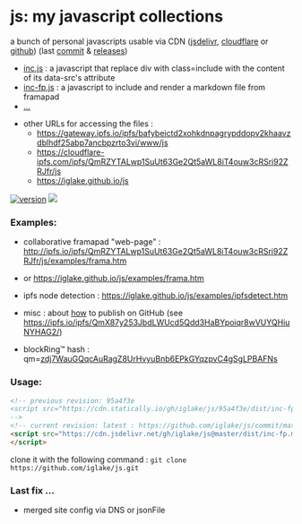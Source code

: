 # js: my javascript collections

<!-- vim: ft=markdown nospell
-->
a bunch of personal javascripts usable via CDN ([jsdelivr][jd], [cloudflare][cf] or [github][gh])
(last [commit](https://github.com/iglake/js/commit/) & [releases](https://github.com/iglake/js/releases))

 * [inc.js][1] : a javascript that replace div with class=include with the content of its data-src's attribute
 * [inc-fp.js][2] : a javascript to include and render a markdown file from framapad
 * [...](https://cdn.jsdelivr.net/gh/iglake/js@master/dist/)

[1]: https://cdn.jsdelivr.net/gh/iglake/js@master/dist/inc.js
[2]: https://cdn.jsdelivr.net/gh/iglake/js@master/dist/inc-fp.js



 * other URLs for accessing the files :
    - <https://gateway.ipfs.io/ipfs/bafybeictd2xohkdnpagrypddopv2khaavzdblhdf25abp7ancbpzrto3vi/www/js>
    - <https://cloudflare-ipfs.com/ipfs/QmRZYTALwp1SuUt63Ge2Qt5aWL8iT4ouw3cRSri92ZRJfr/js>
    - <https://iglake.github.io/js>

[![version](https://badge.fury.io/gh/iglake%2Fjs.svg)](https://badge.fury.io/gh/iglake%2Fjs)
[![](https://data.jsdelivr.com/v1/package/gh/iglake/js/badge)](https://www.jsdelivr.com/package/gh/iglake/js)

### Examples:

 * collaborative framapad "web-page" : <http://ipfs.io/ipfs/QmRZYTALwp1SuUt63Ge2Qt5aWL8iT4ouw3cRSri92ZRJfr/js/examples/frama.htm>
 *  or <https://iglake.github.io/js/examples/frama.htm>

 *  ipfs node detection : <https://iglake.github.io/js/examples/ipfsdetect.htm>

 * misc : about [how](https://www.one-tab.com/page/XuCCeOg2SkSSwTD8JzvWfw) to publish on GitHub (see <https://ipfs.io/ipfs/QmX87y253JbdLWUcd5Qdd3HaBYpoiqr8wVUYQHiuNYHAG2/>)

 * blockRing™ hash : qm=[zdj7WauGQqcAuRagZ8UrHvyuBnb6EPkGYqzpvC4gSgLPBAFNs](http://gateway.ipfs.io/ipfs/zdj7WauGQqcAuRagZ8UrHvyuBnb6EPkGYqzpvC4gSgLPBAFNs)

### Usage:

```html
<!-- previous revision: 95a4f3e
<script src="https://cdn.statically.io/gh/iglake/js/95a4f3e/dist/inc-fp.js">
-->
<!-- current revision: latest : https://github.com/iglake/js/commit/master -->
<script src="https://cdn.jsdelivr.net/gh/iglake/js@master/dist/inc-fp.min.js">
</script>
 ```

[gh]: http://github.com/iglake/
[jd]: https://www.jsdelivr.com/package/gh/iglake/js
[cf]: https://cloudflare-ipfs.com/ipfs/QmRZYTALwp1SuUt63Ge2Qt5aWL8iT4ouw3cRSri92ZRJfr/js

clone it with the following command :
  ```git clone https://github.com/iglake/js.git```

### Last fix ...

 - merged site config via DNS or jsonFile
